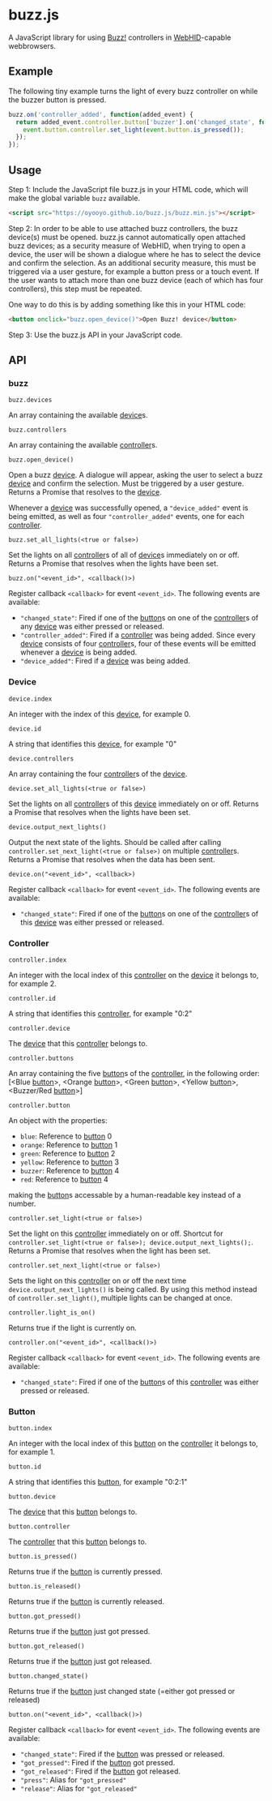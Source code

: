 # buzz.js

A JavaScript library for using [Buzz!](https://en.wikipedia.org/wiki/Buzz!) controllers in [WebHID](https://wicg.github.io/webhid/)-capable webbrowsers.

## Example

The following tiny example turns the light of every buzz controller on while the buzzer button is pressed.

```javascript
buzz.on('controller_added', function(added_event) {
  return added_event.controller.button['buzzer'].on('changed_state', function(event) {
    event.button.controller.set_light(event.button.is_pressed());
  });
});
```

## Usage

Step 1:
Include the JavaScript file buzz.js in your HTML code, which will make the global variable `buzz` available.

```html
<script src="https://oyooyo.github.io/buzz.js/buzz.min.js"></script>
```

Step 2:
In order to be able to use attached buzz controllers, the buzz device(s) must be opened. buzz.js cannot automatically open attached buzz devices; as a security measure of WebHID, when trying to open a device, the user will be shown a dialogue where he has to select the device and confirm the selection. As an additional security measure, this must be triggered via a user gesture, for example a button press or a touch event.
If the user wants to attach more than one buzz device (each of which has four controllers), this step must be repeated.

One way to do this is by adding something like this in your HTML code:
```html
<button onclick="buzz.open_device()">Open Buzz! device</button>
```

Step 3:
Use the buzz.js API in your JavaScript code.

## API

### buzz

```
buzz.devices
```

An array containing the available [device](#device)s.

```
buzz.controllers
```

An array containing the available [controller](#controller)s.

```
buzz.open_device()
```

Open a buzz [device](#device). A dialogue will appear, asking the user to select a buzz [device](#device) and confirm the selection. Must be triggered by a user gesture. Returns a Promise that resolves to the [device](#device).

Whenever a [device](#device) was successfully opened, a `"device_added"` event is being emitted, as well as four `"controller_added"` events, one for each [controller](#controller).

```
buzz.set_all_lights(<true or false>)
```

Set the lights on all [controller](#controller)s of all of [device](#device)s immediately on or off. Returns a Promise that resolves when the lights have been set.

```
buzz.on("<event_id>", <callback()>)
```

Register callback `<callback>` for event `<event_id>`. The following events are available:

- `"changed_state"`: Fired if one of the [button](#button)s on one of the [controller](#controller)s of any [device](#device) was either pressed or released.
- `"controller_added"`: Fired if a [controller](#controller) was being added. Since every [device](#device) consists of four [controller](#controller)s, four of these events will be emitted whenever a [device](#device) is being added.
- `"device_added"`: Fired if a [device](#device) was being added.

### Device

```
device.index
```

An integer with the index of this [device](#device), for example 0.

```
device.id
```

A string that identifies this [device](#device), for example "0"

```
device.controllers
```

An array containing the four [controller](#controller)s of the [device](#device).

```
device.set_all_lights(<true or false>)
```

Set the lights on all [controller](#controller)s of this [device](#device) immediately on or off. Returns a Promise that resolves when the lights have been set.


```
device.output_next_lights()
```

Output the next state of the lights. Should be called after calling `controller.set_next_light(<true or false>)` on multiple [controller](#controller)s. Returns a Promise that resolves when the data has been sent.

```
device.on("<event_id>", <callback>)
```

Register callback `<callback>` for event `<event_id>`. The following events are available:

- `"changed_state"`: Fired if one of the [button](#button)s on one of the [controller](#controller)s of this [device](#device) was either pressed or released.

### Controller

```
controller.index
```

An integer with the local index of this [controller](#controller) on the [device](#device) it belongs to, for example 2.

```
controller.id
```

A string that identifies this [controller](#controller), for example "0:2"

```
controller.device
```

The [device](#device) that this [controller](#controller) belongs to.

```
controller.buttons
```

An array containing the five [button](#button)s of the [controller](#controller), in the following order: [<Blue [button](#button)>, <Orange [button](#button)>, <Green [button](#button)>, <Yellow [button](#button)>, <Buzzer/Red [button](#button)>]

```
controller.button
```

An object with the properties:

- `blue`: Reference to [button](#button) 0
- `orange`: Reference to [button](#button) 1
- `green`: Reference to [button](#button) 2
- `yellow`: Reference to [button](#button) 3
- `buzzer`: Reference to [button](#button) 4
- `red`: Reference to [button](#button) 4

making the [button](#button)s accessable by a human-readable key instead of a number.

```
controller.set_light(<true or false>)
```

Set the light on this [controller](#controller) immediately on or off. Shortcut for `controller.set_light(<true or false>); device.output_next_lights();`. Returns a Promise that resolves when the light has been set.

```
controller.set_next_light(<true or false>)
```

Sets the light on this [controller](#controller) on or off the next time `device.output_next_lights()` is being called. By using this method instead of `controller.set_light()`, multiple lights can be changed at once.

```
controller.light_is_on()
```

Returns true if the light is currently on.

```
controller.on("<event_id>", <callback()>)
```

Register callback `<callback>` for event `<event_id>`. The following events are available:

- `"changed_state"`: Fired if one of the [button](#button)s of this [controller](#controller) was either pressed or released.

### Button

```
button.index
```

An integer with the local index of this [button](#button) on the [controller](#controller) it belongs to, for example 1.

```
button.id
```

A string that identifies this [button](#button), for example "0:2:1"

```
button.device
```

The [device](#device) that this [button](#button) belongs to.

```
button.controller
```

The [controller](#controller) that this [button](#button) belongs to.

```
button.is_pressed()
```

Returns true if the [button](#button) is currently pressed.

```
button.is_released()
```

Returns true if the [button](#button) is currently released.

```
button.got_pressed()
```

Returns true if the [button](#button) just got pressed.

```
button.got_released()
```

Returns true if the [button](#button) just got released.

```
button.changed_state()
```

Returns true if the [button](#button) just changed state (=either got pressed or released)

```
button.on("<event_id>", <callback()>)
```

Register callback `<callback>` for event `<event_id>`. The following events are available:

- `"changed_state"`: Fired if the [button](#button) was pressed or released.
- `"got_pressed"`: Fired if the [button](#button) got pressed.
- `"got_released"`: Fired if the [button](#button) got released.
- `"press"`: Alias for `"got_pressed"`
- `"release"`: Alias for `"got_released"`
